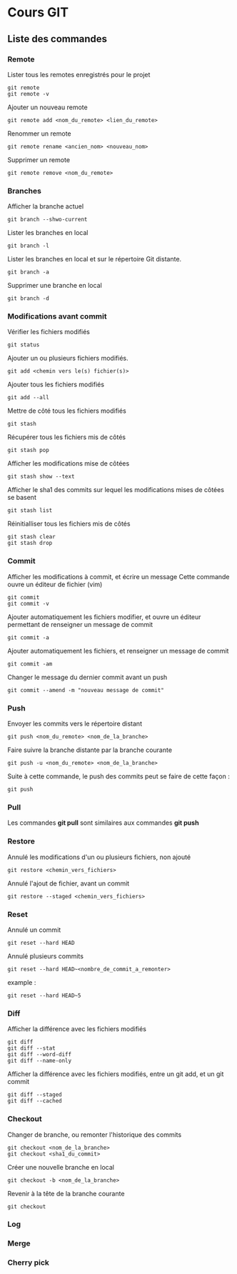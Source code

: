 # Cours GIT

## Liste des commandes

### Remote

Lister tous les remotes enregistrés pour le projet

    git remote
    git remote -v

Ajouter un nouveau remote

    git remote add <nom_du_remote> <lien_du_remote>

Renommer un remote

    git remote rename <ancien_nom> <nouveau_nom>

Supprimer un remote

    git remote remove <nom_du_remote>

### Branches

Afficher la branche actuel

    git branch --shwo-current

Lister les branches en local

    git branch -l

Lister les branches en local et sur le répertoire Git distante.

    git branch -a

Supprimer une branche en local

    git branch -d

### Modifications avant commit

Vérifier les fichiers modifiés

    git status

Ajouter un ou plusieurs fichiers modifiés.

    git add <chemin vers le(s) fichier(s)>

Ajouter tous les fichiers modifiés

    git add --all

Mettre de côté tous les fichiers modifiés

    git stash

Récupérer tous les fichiers mis de côtés

    git stash pop

Afficher les modifications mise de côtées

    git stash show --text

Afficher le sha1 des commits sur lequel les modifications mises de côtées se basent 

    git stash list

Réinitialliser tous les fichiers mis de côtés

    git stash clear
    git stash drop

### Commit

Afficher les modifications à commit, et écrire un message
Cette commande ouvre un éditeur de fichier (vim)

    git commit
    git commit -v

Ajouter automatiquement les fichiers modifier, et ouvre un éditeur permettant de renseigner un message de commit

    git commit -a

Ajouter automatiquement les fichiers, et renseigner un message de commit

    git commit -am

Changer le message du dernier commit avant un push

    git commit --amend -m "nouveau message de commit"

### Push

Envoyer les commits vers le répertoire distant

    git push <nom_du_remote> <nom_de_la_branche>

Faire suivre la branche distante par la branche courante

    git push -u <nom_du_remote> <nom_de_la_branche>

Suite à cette commande, le push des commits peut se faire de cette façon : 

    git push 

### Pull

Les commandes **git pull** sont similaires aux commandes **git push**

### Restore

Annulé les modifications d'un ou plusieurs fichiers, non ajouté

    git restore <chemin_vers_fichiers>

Annulé l'ajout de fichier, avant un commit

    git restore --staged <chemin_vers_fichiers>

### Reset

Annulé un commit  

    git reset --hard HEAD

Annulé plusieurs commits

    git reset --hard HEAD~<nombre_de_commit_a_remonter>

example :

    git reset --hard HEAD~5

### Diff

Afficher la différence avec les fichiers modifiés

    git diff
    git diff --stat
    git diff --word-diff
    git diff --name-only

Afficher la différence avec les fichiers modifiés, entre un git add, et un git commit

    git diff --staged
    git diff --cached


### Checkout

Changer de branche, ou remonter l'historique des commits

    git checkout <nom_de_la_branche>
    git checkout <sha1_du_commit>

Créer une nouvelle branche en local

    git checkout -b <nom_de_la_branche>

Revenir à la tête de la branche courante

    git checkout


### Log

### Merge

### Cherry pick